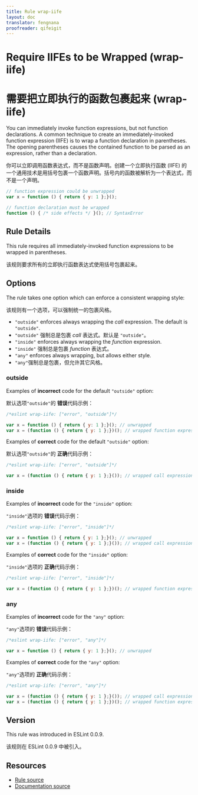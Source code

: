 ```yaml
---
title: Rule wrap-iife
layout: doc
translator: fengnana
proofreader: qifeigit
---
```

<!-- Note: No pull requests accepted for this file. See README.md in the root directory for details. -->

# Require IIFEs to be Wrapped (wrap-iife)

# 需要把立即执行的函数包裹起来 (wrap-iife)

You can immediately invoke function expressions, but not function declarations. A common technique to create an immediately-invoked function expression (IIFE) is to wrap a function declaration in parentheses. The opening parentheses causes the contained function to be parsed as an expression, rather than a declaration.

你可以立即调用函数表达式，而不是函数声明。创建一个立即执行函数 (IIFE) 的一个通用技术是用括号包裹一个函数声明。括号内的函数被解析为一个表达式，而不是一个声明。

```js
// function expression could be unwrapped
var x = function () { return { y: 1 };}();

// function declaration must be wrapped
function () { /* side effects */ }(); // SyntaxError
```

## Rule Details

This rule requires all immediately-invoked function expressions to be wrapped in parentheses.

该规则要求所有的立即执行函数表达式使用括号包裹起来。

## Options

The rule takes one option which can enforce a consistent wrapping style:

该规则有一个选项，可以强制统一的包裹风格。

* `"outside"` enforces always wrapping the *call* expression. The default is `"outside"`.
* `"outside"` 强制总是包裹 *call* 表达式。默认是 `"outside"`。
* `"inside"` enforces always wrapping the *function* expression.
* `"inside"` 强制总是包裹 *function* 表达式。
* `"any"` enforces always wrapping, but allows either style.
* `"any"`强制总是包裹，但允许其它风格。

### outside

Examples of **incorrect** code for the default `"outside"` option:

默认选项`"outside"`的 **错误**代码示例：

```js
/*eslint wrap-iife: ["error", "outside"]*/

var x = function () { return { y: 1 };}(); // unwrapped
var x = (function () { return { y: 1 };})(); // wrapped function expression
```

Examples of **correct** code for the default `"outside"` option:

默认选项`"outside"`的 **正确**代码示例：

```js
/*eslint wrap-iife: ["error", "outside"]*/

var x = (function () { return { y: 1 };}()); // wrapped call expression
```

### inside

Examples of **incorrect** code for the `"inside"` option:

`"inside"`选项的 **错误**代码示例：

```js
/*eslint wrap-iife: ["error", "inside"]*/

var x = function () { return { y: 1 };}(); // unwrapped
var x = (function () { return { y: 1 };}()); // wrapped call expression
```

Examples of **correct** code for the `"inside"` option:

`"inside"`选项的 **正确**代码示例：

```js
/*eslint wrap-iife: ["error", "inside"]*/

var x = (function () { return { y: 1 };})(); // wrapped function expression
```

### any

Examples of **incorrect** code for the `"any"` option:

`"any"`选项的 **错误**代码示例：

```js
/*eslint wrap-iife: ["error", "any"]*/

var x = function () { return { y: 1 };}(); // unwrapped
```

Examples of **correct** code for the `"any"` option:

`"any"`选项的 **正确**代码示例：

```js
/*eslint wrap-iife: ["error", "any"]*/

var x = (function () { return { y: 1 };}()); // wrapped call expression
var x = (function () { return { y: 1 };})(); // wrapped function expression
```

## Version

This rule was introduced in ESLint 0.0.9.

该规则在 ESLint 0.0.9 中被引入。

## Resources

* [Rule source](https://github.com/eslint/eslint/tree/master/lib/rules/wrap-iife.js)
* [Documentation source](https://github.com/eslint/eslint/tree/master/docs/rules/wrap-iife.md)
